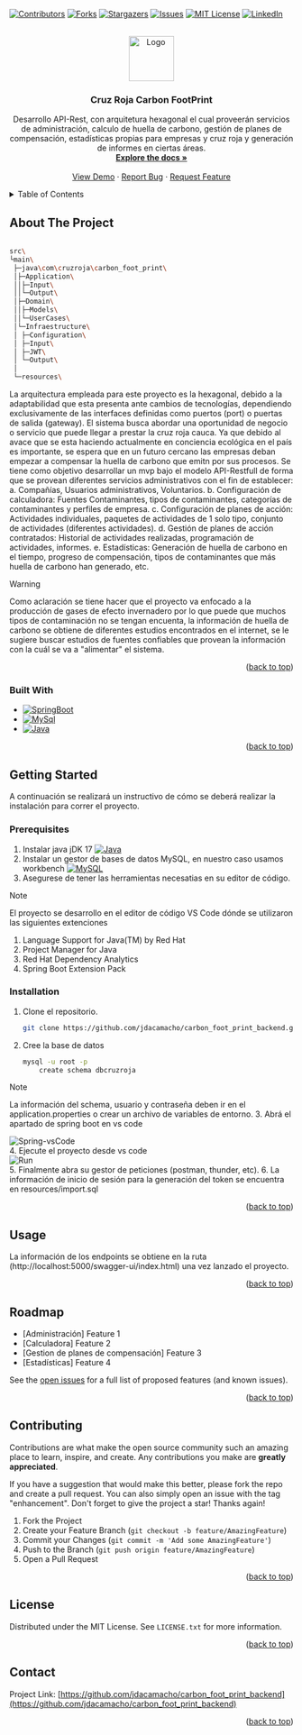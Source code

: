 <!-- Improved compatibility of back to top link: See: https://github.com/othneildrew/Best-README-Template/pull/73 -->

<a name="readme-top"></a>

<!--
*** Thanks for checking out the Best-README-Template. If you have a suggestion
*** that would make this better, please fork the repo and create a pull request
*** or simply open an issue with the tag "enhancement".
*** Don't forget to give the project a star!
*** Thanks again! Now go create something AMAZING! :D
-->

<!-- PROJECT SHIELDS -->
<!--
*** I'm using markdown "reference style" links for readability.
*** Reference links are enclosed in brackets [ ] instead of parentheses ( ).
*** See the bottom of this document for the declaration of the reference variables
*** for contributors-url, forks-url, etc. This is an optional, concise syntax you may use.
*** https://www.markdownguide.org/basic-syntax/#reference-style-links
-->

[![Contributors][contributors-shield]][contributors-url]
[![Forks][forks-shield]][forks-url]
[![Stargazers][stars-shield]][stars-url]
[![Issues][issues-shield]][issues-url]
[![MIT License][license-shield]][license-url]
[![LinkedIn][linkedin-shield]][linkedin-url]

<!-- PROJECT LOGO -->
<br />
<div align="center">
  <a href="https://github.com/jdacamacho/carbon_foot_print_backend">
    <img src="readme/assets/icono-calculadora.png" alt="Logo" width="80" height="80">
  </a>

<h3 align="center">Cruz Roja Carbon FootPrint</h3>

  <p align="center">
    Desarrollo API-Rest, con arquitetura hexagonal el cual proveerán servicios de administración, calculo de huella de carbono, gestión de planes de compensación, estadísticas propias para empresas y cruz roja y generación de informes en ciertas áreas.
    <br />
    <a href="https://github.com/jdacamacho/carbon_foot_print_backend"><strong>Explore the docs »</strong></a>
    <br />
    <br />
    <a href="https://github.com/jdacamacho/carbon_foot_print_backend">View Demo</a>
    ·
    <a href="https://github.com/jdacamacho/carbon_foot_print_backend/issues/new?labels=bug&template=bug-report---.md">Report Bug</a>
    ·
    <a href="https://github.com/jdacamacho/carbon_foot_print_backend/issues/new?labels=enhancement&template=feature-request---.md">Request Feature</a>
  </p>
</div>

<!-- TABLE OF CONTENTS -->
<details>
  <summary>Table of Contents</summary>
  <ol>
    <li>
      <a href="#about-the-project">About The Project</a>
      <ul>
        <li><a href="#built-with">Built With</a></li>
      </ul>
    </li>
    <li>
      <a href="#getting-started">Getting Started</a>
      <ul>
        <li><a href="#prerequisites">Prerequisites</a></li>
        <li><a href="#installation">Installation</a></li>
      </ul>
    </li>
    <li><a href="#usage">Usage</a></li>
    <li><a href="#roadmap">Roadmap</a></li>
    <li><a href="#contributing">Contributing</a></li>
    <li><a href="#license">License</a></li>
    <li><a href="#contact">Contact</a></li>
    <li><a href="#acknowledgments">Acknowledgments</a></li>
  </ol>
</details>

<!-- ABOUT THE PROJECT -->

## About The Project

```bash

src\
└main\
 ├─java\com\cruzroja\carbon_foot_print\
 │├─Application\
 ││├─Input\
 ││└─Output\
 │├─Domain\
 ││├─Models\
 ││└─UserCases\
 │└─Infraestructure\
 │ ├─Configuration\
 │ ├─Input\
 │ ├─JWT\
 │ └─Output\
 │
 └─resources\

```

La arquitectura empleada para este proyecto es la hexagonal, debido a la adaptabilidad que esta presenta ante cambios de tecnologías, dependiendo exclusivamente de las interfaces definidas como puertos (port) o puertas de salida (gateway).
El sistema busca abordar una oportunidad de negocio o servicio que puede llegar a prestar la cruz roja cauca. Ya que debido al avace que se esta haciendo actualmente en conciencia ecológica en el país es importante, se espera que en un futuro cercano las empresas deban empezar a compensar la huella de carbono que emitn por sus procesos.
Se tiene como objetivo desarrollar un mvp bajo el modelo API-Restfull de forma que se provean diferentes servicios administrativos con el fin de establecer:
a. Compañías, Usuarios administrativos, Voluntarios.
b. Configuración de calculadora: Fuentes Contaminantes, tipos de contaminantes, categorías de contaminantes y perfiles de empresa.
c. Configuración de planes de acción: Actividades individuales, paquetes de actividades de 1 solo tipo, conjunto de actividades (diferentes actividades).
d. Gestión de planes de acción contratados: Historial de actividades realizadas, programación de actividades, informes.
e. Estadísticas: Generación de huella de carbono en el tiempo, progreso de compensación, tipos de contaminantes que más huella de carbono han generado, etc.

> [!WARNING]
> Como aclaración se tiene hacer que el proyecto va enfocado a la producción de gases de efecto invernadero por lo que puede que muchos tipos de contaminación no se tengan encuenta, la información de huella de carbono se obtiene de diferentes estudios encontrados en el internet, se le sugiere buscar estudios de fuentes confiables que provean la información con la cuál se va a "alimentar" el sistema.

<p align="right">(<a href="#readme-top">back to top</a>)</p>

### Built With

- [![SpringBoot][SpringBoot-shield]][SpringBoot-link]
- [![MySql][MySql-shield]][MySql-link]
- [![Java][Java-shield]][Java-link]

<p align="right">(<a href="#readme-top">back to top</a>)</p>

<!-- GETTING STARTED -->

## Getting Started

A continuación se realizará un instructivo de cómo se deberá realizar la instalación para correr el proyecto.

### Prerequisites

1. Instalar java jDK 17 [![Java][Java-shield]][Java-link]
2. Instalar un gestor de bases de datos MySQL, en nuestro caso usamos workbench [![MySQL][MySQL-shield]][MySQL-link]
3. Asegurese de tener las herramientas necesatias en su editor de código.

> [!NOTE]
> El proyecto se desarrollo en el editor de código VS Code dónde se utilizaron las siguientes extenciones
>
> 1. Language Support for Java(TM) by Red Hat
> 2. Project Manager for Java
> 3. Red Hat Dependency Analytics
> 4. Spring Boot Extension Pack

### Installation

1. Clone el repositorio.
   ```sh
   git clone https://github.com/jdacamacho/carbon_foot_print_backend.git
   ```
2. Cree la base de datos

   ```sh
   mysql -u root -p
       create schema dbcruzroja
   ```

> [!NOTE]
> La información del schema, usuario y contraseña deben ir en el application.properties o crear un archivo de variables de entorno. 3. Abrá el apartado de spring boot en vs code

<div align="left">
    <img src="readme/assets/apartado-spring.png" alt="Spring-vsCode" >
</div>
4. Ejecute el proyecto desde vs code
<div align="left">
    <img src="readme/assets/Run.png" alt="Run" >
</div>
5. Finalmente abra su gestor de peticiones (postman, thunder, etc).
6. La información de inicio de sesión para la generación del token se encuentra en resources/import.sql

<p align="right">(<a href="#readme-top">back to top</a>)</p>

<!-- USAGE EXAMPLES -->

## Usage

La información de los endpoints se obtiene en la ruta (http://localhost:5000/swagger-ui/index.html) una vez lanzado el proyecto.

<p align="right">(<a href="#readme-top">back to top</a>)</p>

<!-- ROADMAP -->

## Roadmap

- [Administración] Feature 1
- [Calculadora] Feature 2
- [Gestion de planes de compensación] Feature 3
- [Estadísticas] Feature 4

See the [open issues](https://github.com/jdacamacho/carbon_foot_print_backend/issues) for a full list of proposed features (and known issues).

<p align="right">(<a href="#readme-top">back to top</a>)</p>

<!-- CONTRIBUTING -->

## Contributing

Contributions are what make the open source community such an amazing place to learn, inspire, and create. Any contributions you make are **greatly appreciated**.

If you have a suggestion that would make this better, please fork the repo and create a pull request. You can also simply open an issue with the tag "enhancement".
Don't forget to give the project a star! Thanks again!

1. Fork the Project
2. Create your Feature Branch (`git checkout -b feature/AmazingFeature`)
3. Commit your Changes (`git commit -m 'Add some AmazingFeature'`)
4. Push to the Branch (`git push origin feature/AmazingFeature`)
5. Open a Pull Request

<p align="right">(<a href="#readme-top">back to top</a>)</p>

<!-- LICENSE -->

## License

Distributed under the MIT License. See `LICENSE.txt` for more information.

<p align="right">(<a href="#readme-top">back to top</a>)</p>

<!-- CONTACT -->

## Contact

Project Link: [https://github.com/jdacamacho/carbon_foot_print_backend](https://github.com/jdacamacho/carbon_foot_print_backend)

<p align="right">(<a href="#readme-top">back to top</a>)</p>

<!-- MARKDOWN LINKS & IMAGES -->
<!-- https://www.markdownguide.org/basic-syntax/#reference-style-links -->

[contributors-shield]: https://img.shields.io/github/contributors/jdacamacho/carbon_foot_print_backend.svg?style=for-the-badge
[contributors-url]: https://github.com/jdacamacho/carbon_foot_print_backend/graphs/contributors
[forks-shield]: https://img.shields.io/github/forks/jdacamacho/carbon_foot_print_backend.svg?style=for-the-badge
[forks-url]: https://github.com/jdacamacho/carbon_foot_print_backend/network/members
[stars-shield]: https://img.shields.io/github/stars/jdacamacho/carbon_foot_print_backend.svg?style=for-the-badge
[stars-url]: https://github.com/jdacamacho/carbon_foot_print_backend/stargazers
[issues-shield]: https://img.shields.io/github/issues/jdacamacho/carbon_foot_print_backend.svg?style=for-the-badge
[issues-url]: https://github.com/jdacamacho/carbon_foot_print_backend/issues
[license-shield]: https://img.shields.io/github/license/jdacamacho/carbon_foot_print_backend.svg?style=for-the-badge
[license-url]: https://github.com/jdacamacho/carbon_foot_print_backend/blob/master/LICENSE.txt
[linkedin-shield]: https://img.shields.io/badge/-LinkedIn-black.svg?style=for-the-badge&logo=linkedin&colorB=555
[linkedin-url]: https://linkedin.com/in/linkedin_username
[product-screenshot]: images/screenshot.png
[Next.js]: https://img.shields.io/badge/next.js-000000?style=for-the-badge&logo=nextdotjs&logoColor=white
[Next-url]: https://nextjs.org/
[React.js]: https://img.shields.io/badge/React-20232A?style=for-the-badge&logo=react&logoColor=61DAFB
[React-url]: https://reactjs.org/
[Vue.js]: https://img.shields.io/badge/Vue.js-35495E?style=for-the-badge&logo=vuedotjs&logoColor=4FC08D
[Vue-url]: https://vuejs.org/
[Angular.io]: https://img.shields.io/badge/Angular-DD0031?style=for-the-badge&logo=angular&logoColor=white
[Angular-url]: https://angular.io/
[Svelte.dev]: https://img.shields.io/badge/Svelte-4A4A55?style=for-the-badge&logo=svelte&logoColor=FF3E00
[Svelte-url]: https://svelte.dev/
[Laravel.com]: https://img.shields.io/badge/Laravel-FF2D20?style=for-the-badge&logo=laravel&logoColor=white
[Laravel-url]: https://laravel.com
[Bootstrap.com]: https://img.shields.io/badge/Bootstrap-563D7C?style=for-the-badge&logo=bootstrap&logoColor=white
[Bootstrap-url]: https://getbootstrap.com
[JQuery.com]: https://img.shields.io/badge/jQuery-0769AD?style=for-the-badge&logo=jquery&logoColor=white
[JQuery-url]: https://jquery.com
[SpringBoot-shield]: https://img.shields.io/badge/SpringBoot-6DB33F?style=flat-square&logo=Spring&logoColor=white
[SpringBoot-link]: https://spring.io/projects/spring-boot
[MySQL-shield]: https://shields.io/badge/MySQL-lightgrey?logo=mysql&style=plastic&logoColor=white&labelColor=blue
[MySQL-link]: https://www.mysql.com/products/workbench/
[Java-shield]: https://img.shields.io/badge/Java-ED8B00?style=for-the-badge&logo=openjdk&logoColor=white
[Java-link]: https://www.oracle.com/java/technologies/javase/jdk17-archive-downloads.html

